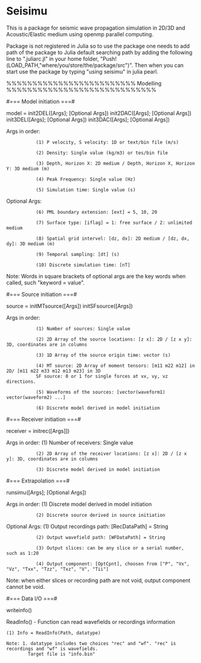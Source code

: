 # Seisimu

This is a package for seismic wave propagation simulation in 2D/3D and Acoustic/Elastic medium using openmp parallel computing.

Package is not registered in Julia so to use the package one needs to add path of the package to Julia default searching path by adding the following line to ".juliarc.jl" in your home folder,
"Push!(LOAD_PATH,"where/you/store/the/package/src")".
Then when you can start use the package by typing "using seisimu" in julia pearl.


%%%%%%%%%%%%%%%%%%%%%%%%% Modelling %%%%%%%%%%%%%%%%%%%%%%%%%%%%%

#=== Model initiation ===#

model = init2DEL([Args]; [Optional Args])
        init2DAC([Args]; [Optional Args])
        init3DEL([Args]; [Optional Args])
        init3DAC([Args]; [Optional Args])


Args in order:

               (1) P velocity, S velocity: 1D or text/bin file (m/s)

               (2) Density: Single value (kg/m3) or tes/bin file

               (3) Depth, Horizon X: 2D medium / Depth, Horizon X, Horizon Y: 3D medium (m)

               (4) Peak Frequency: Single value (Hz)

               (5) Simulation time: Single value (s)

Optional Args:

               (6) PML boundary extension: [ext] = 5, 10, 20

               (7) Surface type: [iflag] = 1: free surface / 2: unlimited medium

               (8) Spatial grid intervel: [dz, dx]: 2D medium / [dz, dx, dy]: 3D medium (m)

               (9) Temporal sampling: [dt] (s)

               (10) Discrete simulation time: [nT]

Note: Words in square brackets of optional args are the key words when called, such "keyword = value".

#=== Source initiation ===#

source = initMTsource([Args])
         initSFsource([Args])

Args in order:

               (1) Number of sources: Single value

               (2) 2D Array of the source locations: [z x]: 2D / [z x y]: 3D, coordinates are in columns

               (3) 1D Array of the source origin time: vector (s)

               (4) MT source: 2D Array of moment tensors: [m11 m22 m12] in 2D/ [m11 m22 m33 m12 m13 m23] in 3D
               SF source: 0 or 1 for single forces at vx, vy, vz directions.

               (5) Waveforms of the sources: [vector(waveform1) vector(waveform2) ...]

               (6) Discrete model derived in model initiation

#=== Receiver initiation ===#

receiver = initrec([Args]])

Args in order: (1) Number of receivers: Single value

               (2) 2D Array of the receiver locations: [z x]: 2D / [z x y]: 3D, coordinates are in columns

               (3) Discrete model derived in model initiation

#=== Extrapolation ===#

runsimu([Args]; [Optional Args])

Args in order: (1) Discrete model derived in model initiation

               (2) Discrete source derived in source initiation

Optional Args: (1) Output recordings path: [RecDataPath] = String

               (2) Output wavefield path: [WFDataPath] = String

               (3) Output slices: can be any slice or a serial number, such as 1:20

               (4) Output component: [OptCpnt], choosen from ["P", "Vx", "Vz", "Txx", "Tzz", "Txz", "V", "Tii"]

Note: when either slices or recording path are not void, output component cannot be void.

#=== Data I/O ===#

writeinfo()

  ReadInfo() - Function can read wavefields or recordings information

    (1) Info = ReadInfo(Path, datatype)

    Note: 1. datatype includes two choices "rec" and "wf". "rec" is recordings and "wf" is wavefields.
            Target file is "info.bin"

